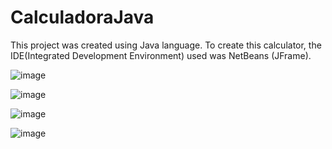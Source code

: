 # CalculadoraJava

This project was created using Java language. 
To create this calculator, the IDE(Integrated Development Environment) used was NetBeans (JFrame).

![image](https://user-images.githubusercontent.com/64970716/104103166-61332c80-527f-11eb-9c76-cdeeb04ce038.png)

![image](https://user-images.githubusercontent.com/64970716/104103180-77d98380-527f-11eb-81d1-2ddcbcc48155.png)

![image](https://user-images.githubusercontent.com/64970716/104103211-af483000-527f-11eb-921d-232e403865bb.png)

![image](https://user-images.githubusercontent.com/64970716/104103233-c38c2d00-527f-11eb-859b-2fbe5a823da6.png)

